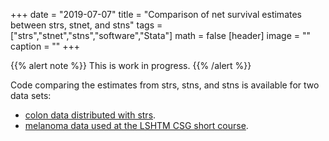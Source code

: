 +++
date = "2019-07-07"
title = "Comparison of net survival estimates between strs, stnet, and stns"
tags = ["strs","stnet","stns","software","Stata"]
math = false
[header]
image = ""
caption = ""
+++

{{% alert note %}}
This is work in progress. 
{{% /alert %}}

Code comparing the estimates from strs, stns, and stns is available for two data sets:

* [colon data distributed with strs](http://pauldickman.com/software/stnet/compare_stns.do).
* [melanoma data used at the LSHTM CSG short course](http://pauldickman.com/software/stnet/compare_stns_uk_melanoma.do).

